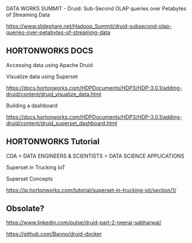 DATA WORKS SUMMIT - Druid: Sub-Second OLAP queries over Petabytes of Streaming Data

https://www.slideshare.net/Hadoop_Summit/druid-subsecond-olap-queries-over-petabytes-of-streaming-data

## HORTONWORKS DOCS

Accessing data using Apache Druid

Visualize data using Superset

https://docs.hortonworks.com/HDPDocuments/HDP3/HDP-3.0.1/adding-druid/content/druid_visualize_data.html

Building a dashboard

https://docs.hortonworks.com/HDPDocuments/HDP3/HDP-3.0.1/adding-druid/content/druid_superset_dashboard.html

## HORTONWORKS Tutorial

CDA > DATA ENGINEERS & SCIENTISTS > DATA SCIENCE APPLICATIONS

Superset in Trucking IoT

Superset Concepts

https://jp.hortonworks.com/tutorial/superset-in-trucking-iot/section/1/

## Obsolate?

https://www.linkedin.com/pulse/druid-part-2-neeraj-sabharwal/

https://github.com/Banno/druid-docker

